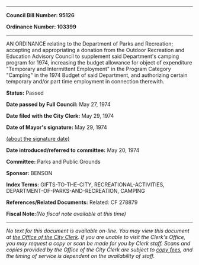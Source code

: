 

********

**Council Bill Number: 95126**
   
**Ordinance Number: 103399**
********

 AN ORDINANCE relating to the Department of Parks and Recreation; accepting and appropriating a donation from the Outdoor Recreation and Education Advisory Council to supplement said Department's camping program for 1974, increasing the budget allowance for object of expenditure "Temporary and Intermittent Employment" in the Program Category "Camping" in the 1974 Budget of said Department, and authorizing certain temporary and/or part time employment in connection therewith.

**Status:** Passed
   
**Date passed by Full Council:** May 27, 1974
   
**Date filed with the City Clerk:** May 29, 1974
   
**Date of Mayor's signature:** May 29, 1974
   
[(about the signature date)](/~public/approvaldate.htm)
   
   
   
**Date introduced/referred to committee:** May 20, 1974
   
**Committee:** Parks and Public Grounds
   
**Sponsor:** BENSON
   
   
**Index Terms:** GIFTS-TO-THE-CITY, RECREATIONAL-ACTIVITIES, DEPARTMENT-OF-PARKS-AND-RECREATION, CAMPING

**References/Related Documents:** Related: CF 278879

**Fiscal Note:**_(No fiscal note available at this time)_
********

_No text for this document is available on-line. You may view this document at [the Office of the City Clerk](http://www.seattle.gov/leg/clerk/contactUs.htm). If you are unable to visit the Clerk's Office, you may request a copy or scan be made for you by Clerk staff. Scans and copies provided by the Office of the City Clerk are subject to [copy fees](http://clerk.seattle.gov/~public/clerkfees.htm), and the timing of service is dependent on the availability of staff._

